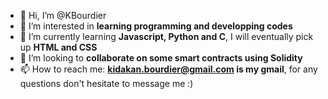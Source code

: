 - 👋 Hi, I’m @KBourdier
- 👀 I’m interested in **learning programming and developping codes**
- 🌱 I’m currently learning **Javascript, Python and C**, I will eventually pick up **HTML and CSS**
- 💞️ I’m looking to **collaborate on some smart contracts using Solidity**
- 📫 How to reach me: **kidakan.bourdier@gmail.com is my gmail**, for any questions don't hesitate to message me :)

<!---
KBourdier/KBourdier is a ✨ special ✨ repository because its `README.md` (this file) appears on your GitHub profile.
You can click the Preview link to take a look at your changes.
--->
